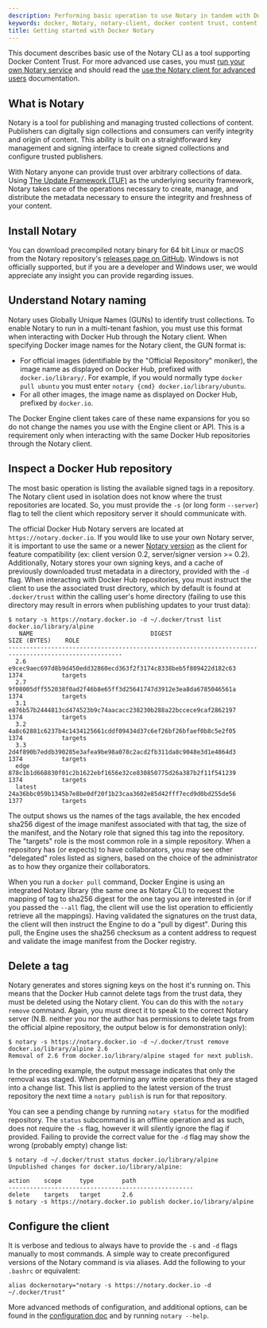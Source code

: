 ```yaml
---
description: Performing basic operation to use Notary in tandem with Docker Content Trust.
keywords: docker, Notary, notary-client, docker content trust, content trust
title: Getting started with Docker Notary
---
```

This document describes basic use of the Notary CLI as a tool supporting Docker Content Trust. For more advanced use cases, you must [run your own Notary service](running_a_service.md) and should read the [use the Notary client for advanced users](advanced_usage.md) documentation.

## What is Notary

Notary is a tool for publishing and managing trusted collections of content. Publishers can digitally sign collections and consumers can verify integrity and origin of content. This ability is built on a straightforward key management and signing interface to create signed collections and configure trusted publishers.

With Notary anyone can provide trust over arbitrary collections of data. Using
<a href="https://www.theupdateframework.com/" target="_blank">The Update Framework (TUF)</a>
as the underlying security framework, Notary takes care of the operations necessary to create, manage, and distribute the metadata necessary to ensure the integrity and freshness of your content.

## Install Notary

You can download precompiled notary binary for 64 bit Linux or macOS from the Notary repository's <a href="https://github.com/docker/notary/releases" target="_blank">releases page on GitHub</a>. Windows is not officially supported, but if you are a developer and Windows user, we would appreciate any insight you can provide regarding issues.

## Understand Notary naming

Notary uses Globally Unique Names (GUNs) to identify trust collections. To enable Notary to run in a multi-tenant fashion, you must use this format when interacting with Docker Hub through the Notary client. When specifying Docker image names for the Notary client, the GUN format is:

- For official images (identifiable by the "Official Repository" moniker), the image name as displayed on Docker Hub, prefixed with `docker.io/library/`. For example, if you would normally type `docker pull ubuntu` you must enter `notary
{cmd} docker.io/library/ubuntu`.
- For all other images, the image name as displayed on Docker Hub, prefixed by `docker.io`.

The Docker Engine client takes care of these name expansions for you so do not change the names you use with the Engine client or API. This is a requirement only when interacting with the same Docker Hub repositories through the Notary client.

## Inspect a Docker Hub repository

The most basic operation is listing the available signed tags in a repository. The Notary client used in isolation does not know where the trust repositories are located. So, you must provide the `-s` (or long form `--server`) flag to tell the client which repository server it should communicate with.

The official Docker Hub Notary servers are located at `https://notary.docker.io`. If you would like to use your own Notary server, it is important to use the same or a newer [Notary version](https://github.com/docker/notary/releases) as the client for feature compatibility (ex: client version 0.2, server/signer version >= 0.2). Additionally, Notary stores your own signing keys, and a cache of previously downloaded trust metadata in a directory, provided with the `-d` flag. When interacting with Docker Hub repositories, you must instruct the client to use the associated trust directory, which by default is found at `.docker/trust` within the calling user's home directory (failing to use this directory may result in errors when publishing updates to your trust data):

    $ notary -s https://notary.docker.io -d ~/.docker/trust list docker.io/library/alpine
       NAME                                 DIGEST                                SIZE (BYTES)    ROLE
    ------------------------------------------------------------------------------------------------------
      2.6      e9cec9aec697d8b9d450edd32860ecd363f2f3174c8338beb5f809422d182c63   1374           targets
      2.7      9f08005dff552038f0ad2f46b8e65ff3d25641747d3912e3ea8da6785046561a   1374           targets
      3.1      e876b57b2444813cd474523b9c74aacacc238230b288a22bccece9caf2862197   1374           targets
      3.2      4a8c62881c6237b4c1434125661cddf09434d37c6ef26bf26bfaef0b8c5e2f05   1374           targets
      3.3      2d4f890b7eddb390285e3afea9be98a078c2acd2fb311da8c9048e3d1e4864d3   1374           targets
      edge     878c1b1d668830f01c2b1622ebf1656e32ce830850775d26a387b2f11f541239   1374           targets
      latest   24a36bbc059b1345b7e8be0df20f1b23caa3602e85d42fff7ecd9d0bd255de56   1377           targets
    

The output shows us the names of the tags available, the hex encoded sha256 digest of the image manifest associated with that tag, the size of the manifest, and the Notary role that signed this tag into the repository. The "targets" role is the most common role in a simple repository. When a repository has (or expects) to have collaborators, you may see other "delegated" roles listed as signers, based on the choice of the administrator as to how they organize their collaborators.

When you run a `docker pull` command, Docker Engine is using an integrated Notary library (the same one as Notary CLI) to request the mapping of tag to sha256 digest for the one tag you are interested in (or if you passed the `--all` flag, the client will use the list operation to efficiently retrieve all the mappings). Having validated the signatures on the trust data, the client will then instruct the Engine to do a "pull by digest". During this pull, the Engine uses the sha256 checksum as a content address to request and validate the image manifest from the Docker registry.

## Delete a tag

Notary generates and stores signing keys on the host it's running on. This means that the Docker Hub cannot delete tags from the trust data, they must be deleted using the Notary client. You can do this with the `notary remove` command. Again, you must direct it to speak to the correct Notary server (N.B. neither you nor the author has permissions to delete tags from the official alpine repository, the output below is for demonstration only):

    $ notary -s https://notary.docker.io -d ~/.docker/trust remove docker.io/library/alpine 2.6
    Removal of 2.6 from docker.io/library/alpine staged for next publish.
    

In the preceding example, the output message indicates that only the removal was staged. When performing any write operations they are staged into a change list. This list is applied to the latest version of the trust repository the next time a `notary publish` is run for that repository.

You can see a pending change by running `notary status` for the modified repository. The `status` subcommand is an offline operation and as such, does not require the `-s` flag, however it will silently ignore the flag if provided. Failing to provide the correct value for the `-d` flag may show the wrong (probably empty) change list:

    $ notary -d ~/.docker/trust status docker.io/library/alpine
    Unpublished changes for docker.io/library/alpine:
    
    action    scope     type        path
    ----------------------------------------------------
    delete    targets   target      2.6
    $ notary -s https://notary.docker.io publish docker.io/library/alpine
    

## Configure the client

It is verbose and tedious to always have to provide the `-s` and `-d` flags manually to most commands. A simple way to create preconfigured versions of the Notary command is via aliases. Add the following to your `.bashrc` or equivalent:

    alias dockernotary="notary -s https://notary.docker.io -d ~/.docker/trust"
    

More advanced methods of configuration, and additional options, can be found in the [configuration doc](reference/index.md) and by running `notary --help`.